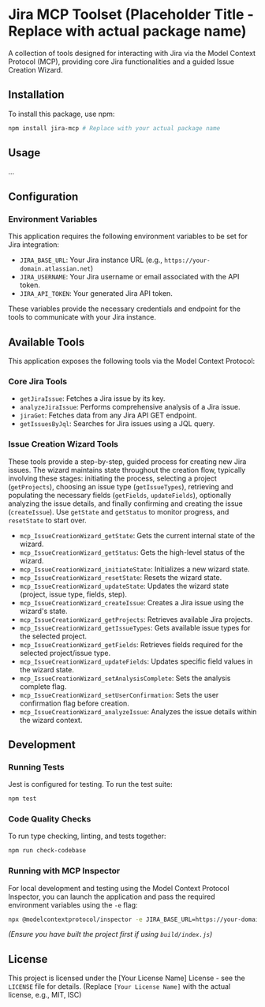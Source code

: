 # Jira MCP Toolset (Placeholder Title - Replace with actual package name)

A collection of tools designed for interacting with Jira via the Model Context Protocol (MCP), providing core Jira functionalities and a guided Issue Creation Wizard.

## Installation

To install this package, use npm:

```bash
npm install jira-mcp # Replace with your actual package name
```

## Usage
...
## Configuration

### Environment Variables

This application requires the following environment variables to be set for Jira integration:

- `JIRA_BASE_URL`: Your Jira instance URL (e.g., `https://your-domain.atlassian.net`)
- `JIRA_USERNAME`: Your Jira username or email associated with the API token.
- `JIRA_API_TOKEN`: Your generated Jira API token.

These variables provide the necessary credentials and endpoint for the tools to communicate with your Jira instance.

## Available Tools

This application exposes the following tools via the Model Context Protocol:

### Core Jira Tools

- `getJiraIssue`: Fetches a Jira issue by its key.
- `analyzeJiraIssue`: Performs comprehensive analysis of a Jira issue.
- `jiraGet`: Fetches data from any Jira API GET endpoint.
- `getIssuesByJql`: Searches for Jira issues using a JQL query.

### Issue Creation Wizard Tools

These tools provide a step-by-step, guided process for creating new Jira issues. The wizard maintains state throughout the creation flow, typically involving these stages: initiating the process, selecting a project (`getProjects`), choosing an issue type (`getIssueTypes`), retrieving and populating the necessary fields (`getFields`, `updateFields`), optionally analyzing the issue details, and finally confirming and creating the issue (`createIssue`). Use `getState` and `getStatus` to monitor progress, and `resetState` to start over.

- `mcp_IssueCreationWizard_getState`: Gets the current internal state of the wizard.
- `mcp_IssueCreationWizard_getStatus`: Gets the high-level status of the wizard.
- `mcp_IssueCreationWizard_initiateState`: Initializes a new wizard state.
- `mcp_IssueCreationWizard_resetState`: Resets the wizard state.
- `mcp_IssueCreationWizard_updateState`: Updates the wizard state (project, issue type, fields, step).
- `mcp_IssueCreationWizard_createIssue`: Creates a Jira issue using the wizard's state.
- `mcp_IssueCreationWizard_getProjects`: Retrieves available Jira projects.
- `mcp_IssueCreationWizard_getIssueTypes`: Gets available issue types for the selected project.
- `mcp_IssueCreationWizard_getFields`: Retrieves fields required for the selected project/issue type.
- `mcp_IssueCreationWizard_updateFields`: Updates specific field values in the wizard state.
- `mcp_IssueCreationWizard_setAnalysisComplete`: Sets the analysis complete flag.
- `mcp_IssueCreationWizard_setUserConfirmation`: Sets the user confirmation flag before creation.
- `mcp_IssueCreationWizard_analyzeIssue`: Analyzes the issue details within the wizard context.

## Development

### Running Tests

Jest is configured for testing. To run the test suite:

```bash
npm test
```

### Code Quality Checks

To run type checking, linting, and tests together:

```bash
npm run check-codebase
```

### Running with MCP Inspector

For local development and testing using the Model Context Protocol Inspector, you can launch the application and pass the required environment variables using the `-e` flag:

```bash
npx @modelcontextprotocol/inspector -e JIRA_BASE_URL=https://your-domain.atlassian.net -e JIRA_USERNAME=your-email@example.com -e JIRA_API_TOKEN=your-api-token -e DEBUG=true node build/index.js
```

_(Ensure you have built the project first if using `build/index.js`)_

## License

This project is licensed under the [Your License Name] License - see the `LICENSE` file for details. (Replace `[Your License Name]` with the actual license, e.g., MIT, ISC)
